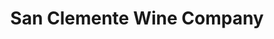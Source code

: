 ---
title: "San Clemente Wine Company"
url: /san-clemente/san-clemente-wine-company/
shop: Spirituosen
---